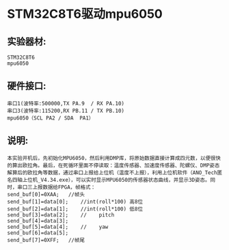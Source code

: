 # STM32C8T6驱动mpu6050

## 实验器材:
	STM32C8T6
	mpu6050
	
## 硬件接口:
	串口1(波特率:500000,TX PA.9  / RX PA.10)
	串口3(波特率:115200,RX PB.11 / TX PB.10)
	mpu6050（SCL PA2 / SDA  PA1）
	
## 说明:
	本实验开机后，先初始化MPU6050，然后利用DMP库，将原始数据直接计算成四元数，以便很快的算出欧拉角。最后，在死循环里面不停读取：温度传感器、加速度传感器、陀螺仪、DMP姿态解算后的欧拉角等数据，通过串口上报给上位机（温度不上报），利用上位机软件（ANO_Tech匿名四轴上位机_V4.34.exe），可以实时显示MPU6050的传感器状态曲线，并显示3D姿态。同时，串口三上报数据给FPGA，帧格式：
	send_buf[0]=0XAA;	//帧头
	send_buf[1]=data[0]; 	//int(roll*100) 高8位
	send_buf[2]=data[1];    //int(roll*100) 低8位
	send_buf[3]=data[2];    //    pitch
	send_buf[4]=data[3];
	send_buf[5]=data[4];    //    yaw
	send_buf[6]=data[5];
	send_buf[7]=0XFF;	//帧尾